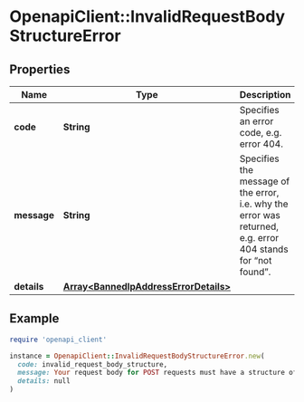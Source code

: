 # OpenapiClient::InvalidRequestBodyStructureError

## Properties

| Name | Type | Description | Notes |
| ---- | ---- | ----------- | ----- |
| **code** | **String** | Specifies an error code, e.g. error 404. |  |
| **message** | **String** | Specifies the message of the error, i.e. why the error was returned, e.g. error 404 stands for “not found”. |  |
| **details** | [**Array&lt;BannedIpAddressErrorDetails&gt;**](BannedIpAddressErrorDetails.md) |  | [optional] |

## Example

```ruby
require 'openapi_client'

instance = OpenapiClient::InvalidRequestBodyStructureError.new(
  code: invalid_request_body_structure,
  message: Your request body for POST requests must have a structure of { data: { item: [...properties] } },
  details: null
)
```

